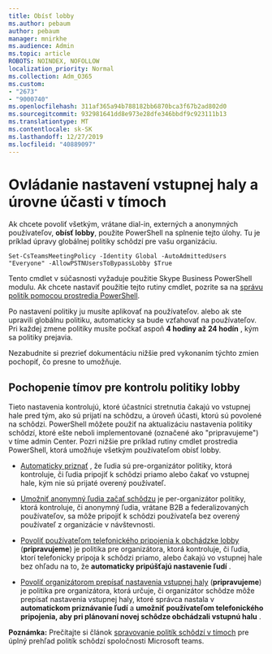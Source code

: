 ```yaml
---
title: Obísť lobby
ms.author: pebaum
author: pebaum
manager: mnirkhe
ms.audience: Admin
ms.topic: article
ROBOTS: NOINDEX, NOFOLLOW
localization_priority: Normal
ms.collection: Adm_O365
ms.custom:
- "2673"
- "9000740"
ms.openlocfilehash: 311af365a94b788182bb6870bca3f67b2ad802d0
ms.sourcegitcommit: 932981641dd8e973e28dfe346bbdf9c923111b13
ms.translationtype: MT
ms.contentlocale: sk-SK
ms.lasthandoff: 12/27/2019
ms.locfileid: "40889097"
---
```

# <a name="control-lobby-settings-and-level-of-participation-in-teams"></a>Ovládanie nastavení vstupnej haly a úrovne účasti v tímoch

Ak chcete povoliť všetkým, vrátane dial-in, externých a anonymných používateľov, **obísť lobby**, použite PowerShell na splnenie tejto úlohy. Tu je príklad úpravy globálnej politiky schôdzí pre vašu organizáciu.

`Set-CsTeamsMeetingPolicy -Identity Global -AutoAdmittedUsers "Everyone" -AllowPSTNUsersToBypassLobby $True`

Tento cmdlet v súčasnosti vyžaduje použitie Skype Business PowerShell modulu. Ak chcete nastaviť použitie tejto rutiny cmdlet, pozrite sa na [správu politík pomocou prostredia PowerShell](https://docs.microsoft.com/microsoftteams/teams-powershell-overview#managing-policies-via-powershell).

Po nastavení politiky ju musíte aplikovať na používateľov. alebo ak ste upravili globálnu politiku, automaticky sa bude vzťahovať na používateľov. Pri každej zmene politiky musíte počkať aspoň **4 hodiny až 24 hodín** , kým sa politiky prejavia. 

Nezabudnite si prezrieť dokumentáciu nižšie pred vykonaním týchto zmien pochopiť, čo presne to umožňuje.


## <a name="understanding-teams-meeting-lobby-policy-controls"></a>Pochopenie tímov pre kontrolu politiky lobby

Tieto nastavenia kontrolujú, ktoré účastníci stretnutia čakajú vo vstupnej hale pred tým, ako sú prijatí na schôdzu, a úroveň účasti, ktorú sú povolené na schôdzi. PowerShell môžete použiť na aktualizáciu nastavenia politiky schôdzí, ktoré ešte neboli implementované (označené ako "pripravujeme") v tíme admin Center. Pozri nižšie pre príklad rutiny cmdlet prostredia PowerShell, ktorá umožňuje všetkým používateľom obísť lobby.

- [Automaticky priznať](https://docs.microsoft.com/microsoftteams/meeting-policies-in-teams#automatically-admit-people) , že ľudia sú pre-organizátor politiky, ktorá kontroluje, či ľudia pripojiť k schôdzi priamo alebo čakať vo vstupnej hale, kým nie sú prijaté overený používateľ.

- [Umožniť anonymný ľudia začať schôdzu](https://docs.microsoft.com/microsoftteams/meeting-policies-in-teams#allow-anonymous-people-to-start-a-meeting) je per-organizátor politiky, ktorá kontroluje, či anonymný ľudia, vrátane B2B a federalizovaných používateľov, sa môže pripojiť k schôdzi používateľa bez overený používateľ z organizácie v návštevnosti.

- [Povoliť používateľom telefonického pripojenia k obchádzke lobby](https://docs.microsoft.com/microsoftteams/meeting-policies-in-teams#allow-dial-in-users-to-bypass-the-lobby-coming-soon) (**pripravujeme**) je politika pre organizátora, ktorá kontroluje, či ľudia, ktorí telefonicky pripoja k schôdzi priamo, alebo čakajú vo vstupnej hale bez ohľadu na to, že **automaticky pripúšťajú nastavenie ľudí** .

- [Povoliť organizátorom prepísať nastavenia vstupnej haly](https://docs.microsoft.com/microsoftteams/meeting-policies-in-teams#allow-organizers-to-override-lobby-settings-coming-soon) (**pripravujeme**) je politika pre organizátora, ktorá určuje, či organizátor schôdze môže prepísať nastavenia vstupnej haly, ktoré správca nastala v **automatickom priznávanie ľudí** a **umožniť používateľom telefonického pripojenia, aby pri plánovaní novej schôdze obchádzali vstupnú halu** .

**Poznámka:** Prečítajte si článok [spravovanie politík schôdzí v tímoch](https://docs.microsoft.com/microsoftteams/meeting-policies-in-teams) pre úplný prehľad politík schôdzí spoločnosti Microsoft teams.
